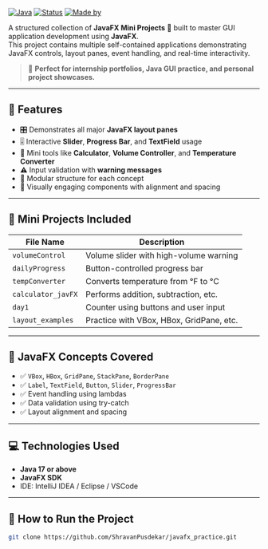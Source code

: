 [![Java](https://img.shields.io/badge/Java-17%2B-blue.svg?logo=java)](https://www.oracle.com/java/)
[![Status](https://img.shields.io/badge/Status-Completed-brightgreen)]()
[![Made by](https://img.shields.io/badge/Made%20By-Shravan%20Pusdekar-orange)]()

A structured collection of **JavaFX Mini Projects** 🎨 built to master GUI application development using **JavaFX**.  
This project contains multiple self-contained applications demonstrating JavaFX controls, layout panes, event handling, and real-time interactivity.  

> 🚀 **Perfect for internship portfolios, Java GUI practice, and personal project showcases.**

---

## 🚩 Features

- 🎛️ Demonstrates all major **JavaFX layout panes**
- 🎚️ Interactive **Slider**, **Progress Bar**, and **TextField** usage
- 🧮 Mini tools like **Calculator**, **Volume Controller**, and **Temperature Converter**
- ⚠️ Input validation with **warning messages**
- 🧩 Modular structure for each concept
- 🌈 Visually engaging components with alignment and spacing

---

## 📂 Mini Projects Included

| File Name           | Description                                  |
|---------------------|----------------------------------------------|
| `volumeControl`     | Volume slider with high-volume warning       |
| `dailyProgress`     | Button-controlled progress bar               |
| `tempConverter`     | Converts temperature from °F to °C           |
| `calculator_javFX`  | Performs addition, subtraction, etc.         |
| `day1`              | Counter using buttons and user input         |
| `layout_examples`   | Practice with VBox, HBox, GridPane, etc.     |

---

## 🧱 JavaFX Concepts Covered

- ✅ `VBox`, `HBox`, `GridPane`, `StackPane`, `BorderPane`
- ✅ `Label`, `TextField`, `Button`, `Slider`, `ProgressBar`
- ✅ Event handling using lambdas
- ✅ Data validation using try-catch
- ✅ Layout alignment and spacing

---

## 💻 Technologies Used

- **Java 17 or above**
- **JavaFX SDK**
- IDE: IntelliJ IDEA / Eclipse / VSCode

---

## 🚀 How to Run the Project


```bash
git clone https://github.com/ShravanPusdekar/javafx_practice.git
